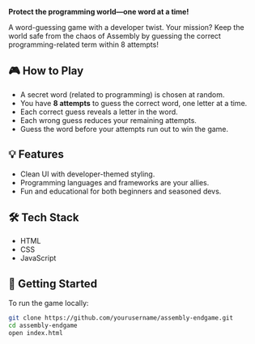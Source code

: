 
**Protect the programming world—one word at a time!**

A word-guessing game with a developer twist. Your mission? Keep the world safe from the chaos of Assembly by guessing the correct programming-related term within 8 attempts!

## 🎮 How to Play

- A secret word (related to programming) is chosen at random.
- You have **8 attempts** to guess the correct word, one letter at a time.
- Each correct guess reveals a letter in the word.
- Each wrong guess reduces your remaining attempts.
- Guess the word before your attempts run out to win the game.

## 💡 Features

- Clean UI with developer-themed styling.
- Programming languages and frameworks are your allies.
- Fun and educational for both beginners and seasoned devs.

## 🛠️ Tech Stack

- HTML
- CSS
- JavaScript

## 🚀 Getting Started

To run the game locally:

```bash
git clone https://github.com/yourusername/assembly-endgame.git
cd assembly-endgame
open index.html
